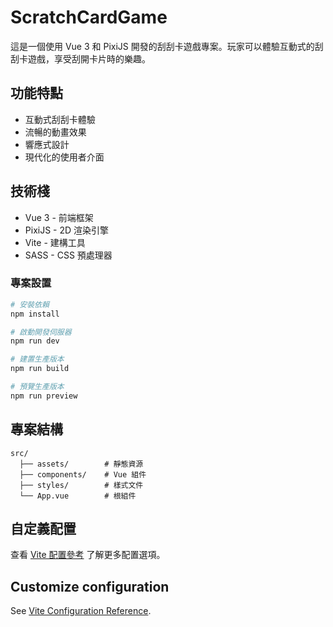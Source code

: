 # ScratchCardGame

這是一個使用 Vue 3 和 PixiJS 開發的刮刮卡遊戲專案。玩家可以體驗互動式的刮刮卡遊戲，享受刮開卡片時的樂趣。

## 功能特點

- 互動式刮刮卡體驗
- 流暢的動畫效果
- 響應式設計
- 現代化的使用者介面

## 技術棧

- Vue 3 - 前端框架
- PixiJS - 2D 渲染引擎
- Vite - 建構工具
- SASS - CSS 預處理器

### 專案設置

```sh
# 安裝依賴
npm install

# 啟動開發伺服器
npm run dev

# 建置生產版本
npm run build

# 預覽生產版本
npm run preview
```

## 專案結構

```
src/
  ├── assets/        # 靜態資源
  ├── components/    # Vue 組件
  ├── styles/        # 樣式文件
  └── App.vue        # 根組件
```

## 自定義配置

查看 [Vite 配置參考](https://vitejs.dev/config/) 了解更多配置選項。

## Customize configuration

See [Vite Configuration Reference](https://vite.dev/config/).
